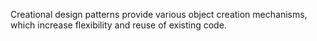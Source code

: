 Creational design patterns provide various object creation mechanisms, which increase flexibility and reuse of existing code.
